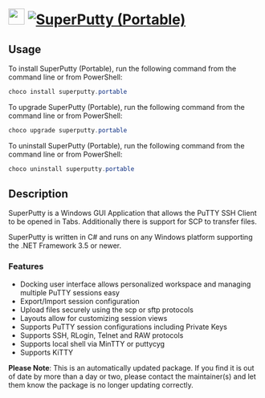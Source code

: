 ﻿# <img src="https://cdn.jsdelivr.net/gh/mkevenaar/chocolatey-packages@218fd53341b8400391b0efdb75f313d01cdcf984/icons/superputty.png" width="32" height="32"/> [![SuperPutty (Portable)](https://img.shields.io/chocolatey/v/superputty.portable.svg?label=SuperPutty (Portable))](https://chocolatey.org/packages/superputty.portable)

## Usage
To install SuperPutty (Portable), run the following command from the command line or from PowerShell:
```powershell
choco install superputty.portable
```

To upgrade SuperPutty (Portable), run the following command from the command line or from PowerShell:
```powershell
choco upgrade superputty.portable
```

To uninstall SuperPutty (Portable), run the following command from the command line or from PowerShell:
```powershell
choco uninstall superputty.portable
```

## Description
SuperPutty is a Windows GUI Application that allows the PuTTY SSH Client to be opened in Tabs. Additionally there is support for SCP to transfer files.

SuperPutty is written in C# and runs on any Windows platform supporting the .NET Framework 3.5 or newer.

### Features
* Docking user interface allows personalized workspace and managing multiple PuTTY sessions easy
* Export/Import session configuration
* Upload files securely using the scp or sftp protocols
* Layouts allow for customizing session views
* Supports PuTTY session configurations including Private Keys
* Supports SSH, RLogin, Telnet and RAW protocols
* Supports local shell via MinTTY or puttycyg
* Supports KiTTY

**Please Note**: This is an automatically updated package. If you find it is
out of date by more than a day or two, please contact the maintainer(s) and
let them know the package is no longer updating correctly.

